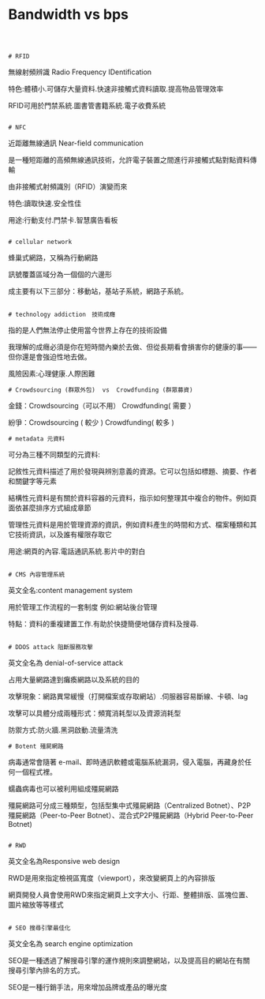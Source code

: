 # Bandwidth  vs  bps 
~~~



# RFID 
~~~

無線射頻辨識 Radio Frequency IDentification

特色:體積小.可儲存大量資料.快速非接觸式資料讀取.提高物品管理效率

RFID可用於門禁系統.圖書管書籍系統.電子收費系統

~~~

# NFC
~~~
近距離無線通訊 Near-field communication

是一種短距離的高頻無線通訊技術，允許電子裝置之間進行非接觸式點對點資料傳輸

由非接觸式射頻識別（RFID）演變而來

特色:讀取快速.安全性佳

用途:行動支付.門禁卡.智慧廣告看板

~~~

# cellular network
~~~
蜂巢式網路，又稱為行動網路

訊號覆蓋區域分為一個個的六邊形

成主要有以下三部分：移動站，基站子系統，網路子系統。

~~~

# technology addiction　技術成癮
~~~
指的是人們無法停止使用當今世界上存在的技術設備

我理解的成癮必須是你在短時間內樂於去做、但從長期看會損害你的健康的事——但你還是會強迫性地去做。

風險因素:心理健康.人際困難

~~~
# Crowdsourcing (群眾外包)  vs  Crowdfunding (群眾募資)
~~~

金錢：Crowdsourcing（可以不用） Crowdfunding( 需要 ）

紛爭：Crowdsourcing ( 較少 )     Crowdfunding( 較多 )

~~~
# metadata 元資料 
~~~
可分為三種不同類型的元資料:

記敘性元資料描述了用於發現與辨別意義的資源。它可以包括如標題、摘要、作者和關鍵字等元素

結構性元資料是有關於資料容器的元資料，指示如何整理其中複合的物件。例如頁面依甚麼排序方式組成章節

管理性元資料是用於管理資源的資訊，例如資料產生的時間和方式、檔案種類和其它技術資訊，以及誰有權限存取它

用途:網頁的內容.電話通訊系統.影片中的對白
~~~

# CMS 內容管理系統
~~~
英文全名:content management system

用於管理工作流程的一套制度 例如:網站後台管理

特點：資料的重複建置工作.有助於快捷簡便地儲存資料及搜尋.
~~~

# DDOS attack 阻斷服務攻擊
~~~
英文全名為 denial-of-service attack

占用大量網路達到癱瘓網路以及系統的目的

攻擊現象：網路異常緩慢（打開檔案或存取網站）.伺服器容易斷線、卡頓、lag

攻擊可以具體分成兩種形式：頻寬消耗型以及資源消耗型

防禦方式:防火牆.黑洞啟動.流量清洗

~~~
# Botent 殭屍網路
~~~
病毒通常會隨著 e-mail、即時通訊軟體或電腦系統漏洞，侵入電腦，再藏身於任何一個程式裡。

蠕蟲病毒也可以被利用組成殭屍網路

殭屍網路可分成三種類型，包括型集中式殭屍網路（Centralized Botnet）、P2P殭屍網路（Peer-to-Peer Botnet）、混合式P2P殭屍網路（Hybrid Peer-to-Peer Botnet)

~~~

# RWD
~~~

英文全名為Responsive web design

RWD是用來指定檢視區寬度（viewport），來改變網頁上的內容排版

網頁開發人員會使用RWD來指定網頁上文字大小、行距、整體排版、區塊位置、圖片縮放等等樣式

~~~

# SEO 搜尋引擎最佳化
~~~

英文全名為 search engine optimization

SEO是一種透過了解搜尋引擎的運作規則來調整網站，以及提高目的網站在有關搜尋引擎內排名的方式。

SEO是一種行銷手法，用來增加品牌或產品的曝光度

~~~

